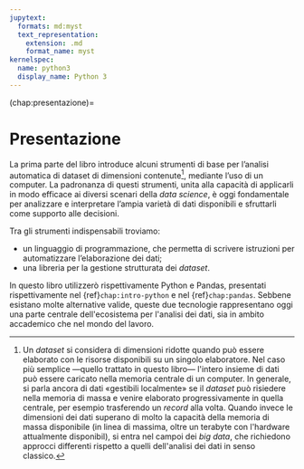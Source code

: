 ```yaml
---
jupytext:
  formats: md:myst
  text_representation:
    extension: .md
    format_name: myst
kernelspec:
  name: python3
  display_name: Python 3
---
```


(chap:presentazione)=
# Presentazione

La prima parte del libro introduce alcuni strumenti di base per l’analisi
automatica di dataset di dimensioni contenute[^big-data], mediante l’uso di un
computer. La padronanza di questi strumenti, unita alla capacità di applicarli
in modo efficace ai diversi scenari della _data science_, è oggi fondamentale
per analizzare e interpretare l’ampia varietà di dati disponibili e sfruttarli
come supporto alle decisioni.

Tra gli strumenti indispensabili troviamo:

- un linguaggio di programmazione, che permetta di scrivere istruzioni
  per automatizzare l’elaborazione dei dati;
- una libreria per la gestione strutturata dei _dataset_.

In questo libro utilizzerò rispettivamente Python e Pandas, presentati
rispettivamente nel {ref}`chap:intro-python` e nel {ref}`chap:pandas`. Sebbene
esistano molte alternative valide, queste due tecnologie rappresentano oggi
una parte centrale dell'ecosistema per l'analisi dei dati, sia in ambito
accademico che nel mondo del lavoro.



[^big-data]: Un _dataset_ si considera di dimensioni ridotte quando può essere
elaborato con le risorse disponibili su un singolo elaboratore. Nel caso più
semplice &mdash;quello trattato in questo libro&mdash; l'intero insieme di dati
può essere caricato nella memoria centrale di un computer. In generale, si
parla ancora di dati «gestibili localmente» se il _dataset_ può risiedere nella
memoria di massa e venire elaborato progressivamente in quella centrale, per
esempio trasferendo un _record_ alla volta. Quando invece le dimensioni dei
dati superano di molto la capacità della memoria di massa disponibile (in
linea di massima, oltre un terabyte con l'hardware attualmente disponibil), si
entra nel campoi dei _big data_, che richiedono approcci differenti rispetto a
quelli dell'analisi dei dati in senso classico.